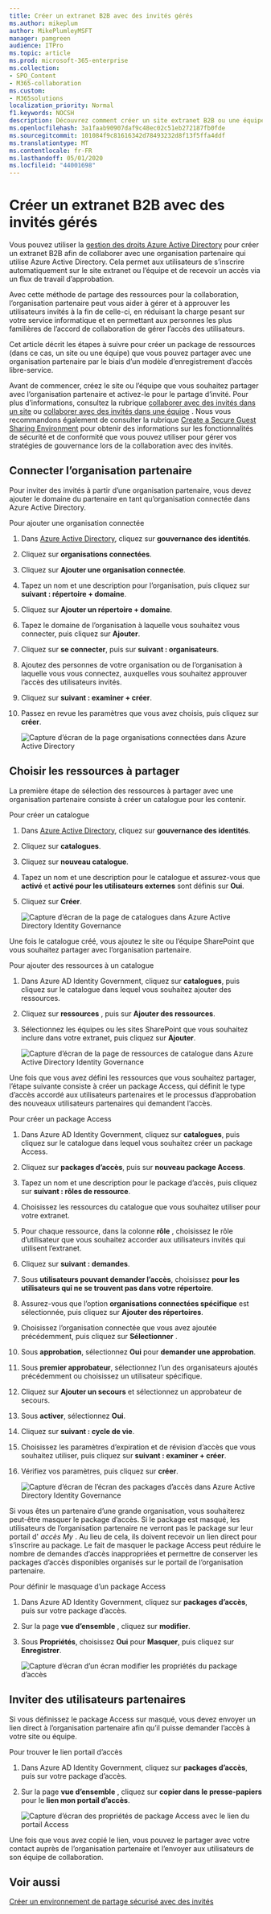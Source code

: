 ```yaml
---
title: Créer un extranet B2B avec des invités gérés
ms.author: mikeplum
author: MikePlumleyMSFT
manager: pamgreen
audience: ITPro
ms.topic: article
ms.prod: microsoft-365-enterprise
ms.collection:
- SPO_Content
- M365-collaboration
ms.custom:
- M365solutions
localization_priority: Normal
f1.keywords: NOCSH
description: Découvrez comment créer un site extranet B2B ou une équipe avec des utilisateurs d’invités gérés à partir d’une organisation partenaire.
ms.openlocfilehash: 3a1faab90907daf9c48ec02c51eb272187fb0fde
ms.sourcegitcommit: 101084f9c81616342d78493232d8f13f5ffa4ddf
ms.translationtype: MT
ms.contentlocale: fr-FR
ms.lasthandoff: 05/01/2020
ms.locfileid: "44001698"
---
```

# <a name="create-a-b2b-extranet-with-managed-guests"></a>Créer un extranet B2B avec des invités gérés

Vous pouvez utiliser la [gestion des droits Azure Active Directory](https://docs.microsoft.com/azure/active-directory/governance/entitlement-management-overview) pour créer un extranet B2B afin de collaborer avec une organisation partenaire qui utilise Azure Active Directory. Cela permet aux utilisateurs de s’inscrire automatiquement sur le site extranet ou l’équipe et de recevoir un accès via un flux de travail d’approbation.

Avec cette méthode de partage des ressources pour la collaboration, l’organisation partenaire peut vous aider à gérer et à approuver les utilisateurs invités à la fin de celle-ci, en réduisant la charge pesant sur votre service informatique et en permettant aux personnes les plus familières de l’accord de collaboration de gérer l’accès des utilisateurs.

Cet article décrit les étapes à suivre pour créer un package de ressources (dans ce cas, un site ou une équipe) que vous pouvez partager avec une organisation partenaire par le biais d’un modèle d’enregistrement d’accès libre-service. 

Avant de commencer, créez le site ou l’équipe que vous souhaitez partager avec l’organisation partenaire et activez-le pour le partage d’invité. Pour plus d’informations, consultez la rubrique [collaborer avec des invités dans un site](collaborate-in-site.md) ou [collaborer avec des invités dans une équipe](collaborate-as-team.md) . Nous vous recommandons également de consulter la rubrique [Create a Secure Guest Sharing Environment](create-secure-guest-sharing-environment.md) pour obtenir des informations sur les fonctionnalités de sécurité et de conformité que vous pouvez utiliser pour gérer vos stratégies de gouvernance lors de la collaboration avec des invités.

## <a name="connect-the-partner-organization"></a>Connecter l’organisation partenaire

Pour inviter des invités à partir d’une organisation partenaire, vous devez ajouter le domaine du partenaire en tant qu’organisation connectée dans Azure Active Directory.

Pour ajouter une organisation connectée
1. Dans [Azure Active Directory](https://aad.portal.azure.com), cliquez sur **gouvernance des identités**.
2. Cliquez sur **organisations connectées**.
4. Cliquez sur **Ajouter une organisation connectée**.
5. Tapez un nom et une description pour l’organisation, puis cliquez sur **suivant : répertoire + domaine**.
6. Cliquez sur **Ajouter un répertoire + domaine**.
7. Tapez le domaine de l’organisation à laquelle vous souhaitez vous connecter, puis cliquez sur **Ajouter**.
8. Cliquez sur **se connecter**, puis sur **suivant : organisateurs**.
9. Ajoutez des personnes de votre organisation ou de l’organisation à laquelle vous vous connectez, auxquelles vous souhaitez approuver l’accès des utilisateurs invités.
10. Cliquez sur **suivant : examiner + créer**.
11. Passez en revue les paramètres que vous avez choisis, puis cliquez sur **créer**.

    ![Capture d’écran de la page organisations connectées dans Azure Active Directory](../media/identity-governance-connected-organizations.png)

## <a name="choose-the-resources-to-share"></a>Choisir les ressources à partager

La première étape de sélection des ressources à partager avec une organisation partenaire consiste à créer un catalogue pour les contenir.

Pour créer un catalogue
1. Dans [Azure Active Directory](https://aad.portal.azure.com), cliquez sur **gouvernance des identités**.
2. Cliquez sur **catalogues**.
3. Cliquez sur **nouveau catalogue**.
4. Tapez un nom et une description pour le catalogue et assurez-vous que **activé** et **activé pour les utilisateurs externes** sont définis sur **Oui**.
5. Cliquez sur **Créer**.

   ![Capture d’écran de la page de catalogues dans Azure Active Directory Identity Governance](../media/identity-governance-catalogs.png)

Une fois le catalogue créé, vous ajoutez le site ou l’équipe SharePoint que vous souhaitez partager avec l’organisation partenaire.

Pour ajouter des ressources à un catalogue
1. Dans Azure AD Identity Government, cliquez sur **catalogues**, puis cliquez sur le catalogue dans lequel vous souhaitez ajouter des ressources.
2. Cliquez sur **ressources** , puis sur **Ajouter des ressources**.
3. Sélectionnez les équipes ou les sites SharePoint que vous souhaitez inclure dans votre extranet, puis cliquez sur **Ajouter**.

   ![Capture d’écran de la page de ressources de catalogue dans Azure Active Directory Identity Governance](../media/identity-governance-catalog-resource.png)

Une fois que vous avez défini les ressources que vous souhaitez partager, l’étape suivante consiste à créer un package Access, qui définit le type d’accès accordé aux utilisateurs partenaires et le processus d’approbation des nouveaux utilisateurs partenaires qui demandent l’accès.

Pour créer un package Access
1. Dans Azure AD Identity Government, cliquez sur **catalogues**, puis cliquez sur le catalogue dans lequel vous souhaitez créer un package Access.
2. Cliquez sur **packages d’accès**, puis sur **nouveau package Access**.
3. Tapez un nom et une description pour le package d’accès, puis cliquez sur **suivant : rôles de ressource**.
4. Choisissez les ressources du catalogue que vous souhaitez utiliser pour votre extranet.
5. Pour chaque ressource, dans la colonne **rôle** , choisissez le rôle d’utilisateur que vous souhaitez accorder aux utilisateurs invités qui utilisent l’extranet.
6. Cliquez sur **suivant : demandes**.
7. Sous **utilisateurs pouvant demander l’accès**, choisissez **pour les utilisateurs qui ne se trouvent pas dans votre répertoire**.
8. Assurez-vous que l’option **organisations connectées spécifique** est sélectionnée, puis cliquez sur **Ajouter des répertoires**.
9. Choisissez l’organisation connectée que vous avez ajoutée précédemment, puis cliquez sur **Sélectionner** .
10. Sous **approbation**, sélectionnez **Oui** pour **demander une approbation**.
11. Sous **premier approbateur**, sélectionnez l’un des organisateurs ajoutés précédemment ou choisissez un utilisateur spécifique.
12. Cliquez sur **Ajouter un secours** et sélectionnez un approbateur de secours.
13. Sous **activer**, sélectionnez **Oui**.
14. Cliquez sur **suivant : cycle de vie**.
15. Choisissez les paramètres d’expiration et de révision d’accès que vous souhaitez utiliser, puis cliquez sur **suivant : examiner + créer**.
16. Vérifiez vos paramètres, puis cliquez sur **créer**.

    ![Capture d’écran de l’écran des packages d’accès dans Azure Active Directory Identity Governance](../media/identity-governance-access-packages.png)

Si vous êtes un partenaire d’une grande organisation, vous souhaiterez peut-être masquer le package d’accès. Si le package est masqué, les utilisateurs de l’organisation partenaire ne verront pas le package sur leur portail d' *accès My* . Au lieu de cela, ils doivent recevoir un lien direct pour s’inscrire au package. Le fait de masquer le package Access peut réduire le nombre de demandes d’accès inappropriées et permettre de conserver les packages d’accès disponibles organisés sur le portail de l’organisation partenaire.

Pour définir le masquage d’un package Access
1. Dans Azure AD Identity Government, cliquez sur **packages d’accès**, puis sur votre package d’accès.
2. Sur la page **vue d’ensemble** , cliquez sur **modifier**.
3. Sous **Propriétés**, choisissez **Oui** pour **Masquer**, puis cliquez sur **Enregistrer**.

   ![Capture d’écran d’un écran modifier les propriétés du package d’accès](../media/identity-governance-access-package-hidden.png)

## <a name="invite-partner-users"></a>Inviter des utilisateurs partenaires

Si vous définissez le package Access sur masqué, vous devez envoyer un lien direct à l’organisation partenaire afin qu’il puisse demander l’accès à votre site ou équipe.

Pour trouver le lien portail d’accès
1. Dans Azure AD Identity Government, cliquez sur **packages d’accès**, puis sur votre package d’accès.
2. Sur la page **vue d’ensemble** , cliquez sur **copier dans le presse-papiers** pour le **lien mon portail d’accès**.

   ![Capture d’écran des propriétés de package Access avec le lien du portail Access](../media/identity-governance-access-portal-link.png)

Une fois que vous avez copié le lien, vous pouvez le partager avec votre contact auprès de l’organisation partenaire et l’envoyer aux utilisateurs de son équipe de collaboration.

## <a name="see-also"></a>Voir aussi

[Créer un environnement de partage sécurisé avec des invités](create-secure-guest-sharing-environment.md)

